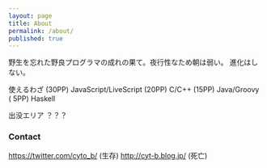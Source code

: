```yaml
---
layout: page
title: About
permalink: /about/
published: true
---
```



野生を忘れた野良プログラマの成れの果て。夜行性なため朝は弱い。
進化はしない。

使えるわざ
(30PP) JavaScript/LiveScript
(20PP) C/C++
(15PP) Java/Groovy
( 5PP) Haskell

出没エリア
？？？

### Contact
https://twitter.com/cyto_b/ (生存)
http://cyt-b.blog.jp/ (死亡)
